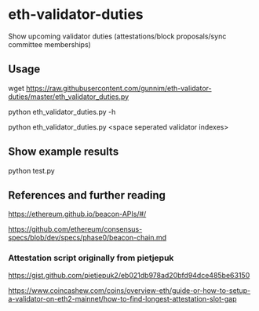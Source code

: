 # eth-validator-duties
Show upcoming validator duties (attestations/block proposals/sync committee memberships)

## Usage
wget https://raw.githubusercontent.com/gunnim/eth-validator-duties/master/eth_validator_duties.py

python eth_validator_duties.py -h

python eth_validator_duties.py  &lt;space seperated validator indexes&gt;

## Show example results
python test.py

## References and further reading
https://ethereum.github.io/beacon-APIs/#/

https://github.com/ethereum/consensus-specs/blob/dev/specs/phase0/beacon-chain.md

### Attestation script originally from pietjepuk
https://gist.github.com/pietjepuk2/eb021db978ad20bfd94dce485be63150

https://www.coincashew.com/coins/overview-eth/guide-or-how-to-setup-a-validator-on-eth2-mainnet/how-to-find-longest-attestation-slot-gap
